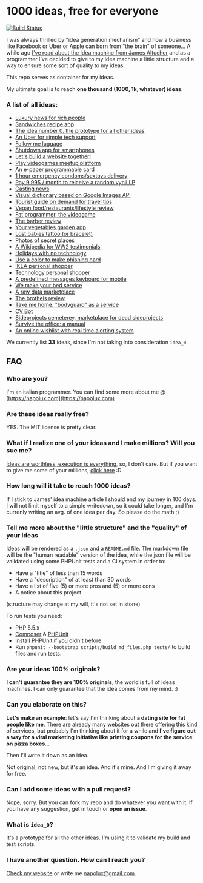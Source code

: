 # 1000 ideas, free for everyone

[![Build Status](https://travis-ci.org/napolux/1000ideas.svg?branch=master)](https://travis-ci.org/napolux/1000ideas)

I was always thrilled by "idea generation mechanism" and how a business like Facebook or Uber or Apple can born from "the brain" of someone... A while ago [I've read about the Idea machine from James Altucher](http://www.jamesaltucher.com/2014/05/the-ultimate-guide-for-becoming-an-idea-machine/)
and as a programmer I've decided to give to my idea machine a little structure and a way to ensure some sort of quality to my ideas.

This repo serves as container for my ideas.

My ultimate goal is to reach **one thousand (1000, 1k, whatever) ideas**.

### A list of all ideas:

<!--- IDEALIST_START -->

* [Luxury news for rich people](ideas/luxury_news_for_rich_people/README.md)
* [Sandwiches recipe app](ideas/sandwich_recipes_app/README.md)
* [The idea number 0, the prototype for all other ideas](ideas/prototype_for_ideas/README.md)
* [An Uber for simple tech support](ideas/uber_for_tech_support/README.md)
* [Follow me luggage](ideas/follow_me_luggage/README.md)
* [Shutdown app for smartphones](ideas/shutdown_app/README.md)
* [Let's build a website together!](ideas/lets_build_a_website_together/README.md)
* [Play videogames meetup platform](ideas/videogame_meetup_platform/README.md)
* [An e-paper programmable card](ideas/epaper_programmable_card/README.md)
* [1 hour emergency condoms/sextoys delivery](ideas/1_hour_condom_delivery/README.md)
* [Pay 9.99$ / month to reiceive a random vynil LP](ideas/random_lp_subscription/README.md)
* [Casting news](ideas/casting_news/README.md)
* [Visual dictionary based on Google Images API](ideas/visual_dictionary_google_images/README.md)
* [Tourist guide on demand for travel tips](ideas/tourist_guide_on_demand/README.md)
* [Vegan food/restaurants/lifestyle review](ideas/vegan_food_reviews/README.md)
* [Fat programmer, the videogame](ideas/fat_programmer_videogame/README.md)
* [The barber review](ideas/barbershops_reviews/README.md)
* [Your vegetables garden app](ideas/vegetables_garden_app/README.md)
* [Lost babies tattoo (or bracelet)](ideas/lost_babies_tattoo/README.md)
* [Photos of secret places](ideas/pics_of_secret_places/README.md)
* [A Wikipedia for WW2 testimonials](ideas/ww2_wikipedia_for_testimonials/README.md)
* [Holidays with no technology](ideas/no_tech_holidays/README.md)
* [Use a color to make phishing hard](ideas/make_phishing_hard_with_colors/README.md)
* [IKEA personal shopper](ideas/ikea_personal_shopper/README.md)
* [Technology personal shopper](ideas/technology_personal_shopper/README.md)
* [A predefined messages keyboard for mobile](ideas/predefined_messages_keyboard/README.md)
* [We make your bed service](ideas/we_make_your_bed_service/README.md)
* [A raw data marketplace](ideas/data_marketplace/README.md)
* [The brothels review](ideas/brothel_reviews/README.md)
* [Take me home: "bodyguard" as a service](ideas/bodyguard_as_a_service/README.md)
* [CV Bot](ideas/cv_bot/README.md)
* [Sideprojects cemeterey, marketplace for dead sideprojects](ideas/sideprojects_cemetery/README.md)
* [Survive the office: a manual](ideas/office_survival_manual/README.md)
* [An online wishlist with real time alerting system](ideas/im_messaging_alert_for_shopping_offers/README.md)

We currently list **33** ideas, since I'm not taking into consideration `idea_0`.

<!--- IDEALIST_END -->

## FAQ

### Who are you?
I'm an italian programmer. You can find some more about me @ [https://napolux.com](https://napolux.com)

### Are these ideas really free?
YES. The MIT license is pretty clear.

### What if I realize one of your ideas and I make millions? Will you sue me?

[Ideas are worthless, execution is everything](http://adil.io/entrepreneurship/ideas-are-worthless-execution-is-everything/), so, I don't care. But if you want to give me some of your millions, [click here](https://www.paypal.me/napolux/) :D

### How long will it take to reach 1000 ideas?

If I stick to James' idea machine article I should end my journey in 100 days. I will not limit myself to a simple writedown, so it could take longer, and I'm currenly writing an avg. of one idea per day. So please do the math ;)

### Tell me more about the "little structure" and the "quality" of your ideas

Ideas will be rendered as a `.json` and a `README.md` file. The markdown file will be the "human readable" version of the idea, while the json file will be validated using some PHPUnit tests and a CI system in order to:

* Have a "title" of less than 15 words
* Have a "description" of at least than 30 words
* Have a list of five (5) or more pros and (5) or more cons
* A notice about this project

(structure may change at my will, it's not set in stone)

To run tests you need:

* PHP 5.5.x
* [Composer](https://getcomposer.org/download/) & [PHPUnit](http://phpunit.de)
* [Install PHPUnit](http://phpunit.de/manual/current/en/installation.html) if you didn't before.
* Run `phpunit --bootstrap scripts/build_md_files.php tests/` to build files and run tests.

### Are your ideas 100% originals?

**I can't guarantee they are 100% originals**, the world is full of ideas machines. I can only guarantee that the idea comes from my mind. :)

### Can you elaborate on this?

**Let's make an example**: let's say I'm thinking about **a dating site for fat people like me**. There are already many websites out there offering this kind of services, but probably I'm thinking about it for a while and **I've figure out a way for a viral marketing initiative like printing coupons for the service on pizza boxes**...

Then I'll write it down as an idea.

Not original, not new, but it's an idea. And it's mine. And I'm giving it away for free.

### Can I add some ideas with a pull request?

Nope, sorry. But you can fork my repo and do whatever you want with it. If you have any suggestion, get in touch or **open an issue**.

### What is `idea_0`?

It's a prototype for all the other ideas. I'm using it to validate my build and test scripts.

### I have another question. How can I reach you?

[Check my website](https://napolux.com) or write me [napolux@gmail.com](mailto:napolux@gmail.com).